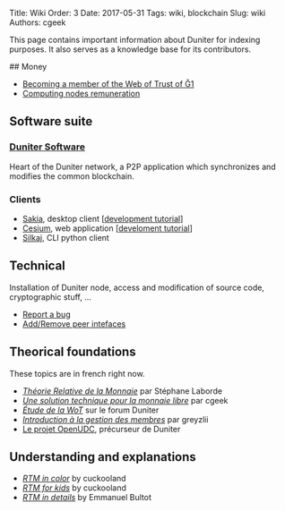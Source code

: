 Title: Wiki
Order: 3
Date: 2017-05-31
Tags: wiki, blockchain
Slug: wiki
Authors: cgeek

This page contains important information about Duniter for indexing purposes. It also serves as a knowledge base for its contributors.

## Money

* [Becoming a member of the Web of Trust of Ğ1](./become-member)
* [Computing nodes remuneration](./remuneration)

## Software suite

### [Duniter Software](./duniter)

Heart of the Duniter network, a P2P application which synchronizes and modifies the common blockchain.

### Clients

* [Sakia](http://sakia-wallet.org/), desktop client [[development tutorial](https://github.com/duniter/sakia/blob/master/doc/install_for_developpers.md)]
* [Cesium](https://github.com/duniter/cesium), web application [[develoment tutorial](https://github.com/duniter/cesium/blob/master/doc/fr/development_tutorial-01.md)]
* [Silkaj](https://github.com/duniter/silkaj), CLI python client

## Technical

Installation of Duniter node, access and modification of source code, cryptographic stuff, ...

* [Report a bug](./report-a-bug)
* [Add/Remove peer intefaces](./specific-peer-endpoints)

## Theorical foundations

These topics are in french right now.

* *[Théorie Relative de la Monnaie](http://trm.creationmonetaire.info/)* par Stéphane Laborde
* *[Une solution technique pour la monnaie libre](/comprendre/theorie/#une-solution)* par cgeek
* *[Étude de la WoT](https://forum.duniter.org/t/etude-de-la-wot/977)* sur le forum Duniter
* *[Introduction à la gestion des membres](/introduction-a-la-toile-de-confiance)* par greyzlii
* [Le projet OpenUDC](https://github.com/Open-UDC/open-udc), précurseur de Duniter

## Understanding and explanations

* *[RTM in color](http://cuckooland.free.fr/TheRtmInColor.html)* by cuckooland
* *[RTM for kids](http://cuckooland.free.fr/TheRtmForTheKids.html)* by cuckooland
* *[RTM in details](http://money.ploc.be/)* by Emmanuel Bultot
